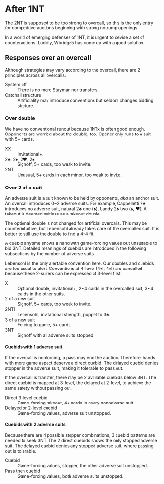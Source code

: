After 1NT
=========
The 2NT is supposed to be too strong to overcall, so this is the only entry for
competitive auctions beginning with strong notrump openings.

In a world of emerging defenses of 1NT, it is urgent to devise a set of
counteractions.  Luckily, Wbridge5 has come up with a good solution.

Responses over an overcall
--------------------------
Although strategies may vary according to the overcall, there are 2 principles
across all overcalls.

<dl>
  <dt>System off</dt>
  <dd>There is no more Stayman nor transfers.</dd>

  <dt>Catchall structure</dt>
  <dd>Artificiality may introduce conventions but seldom changes bidding strcture.</dd>
</dl>

### Over double ###
We have no conventional runout because 1NTx is often good enough.  Opponents
are worried about the double, too.  Opener only runs to a suit with 5+ cards.

<dl>
  <dt>XX</dt>
  <dd>Invitational+.</dd>

  <dt>2♣, 2♦, 2♥, 2♠</dt>
  <dd>Signoff, 5+ cards, too weak to invite.</dd>

  <dt>2NT</dt>
  <dd>Unusual, 5+ cards in each minor, too weak to invite.</dd>
</dl>

### Over 2 of a suit ###
An adverse suit is a suit known to be held by opponents, *aka* an anchor suit.
An overcall introduces 0~2 adverse suits.  For example, Cappelletti 2♣
introduces no adverse suit, natural 2♣ one (♣), Landy 2♣ two (♠, ♥).  A takeout
is deemed suitless as a takeout double.

The optional double is not changed for artificial overcalls.  This may be
counterintuitive, but Lebensohl already takes care of the overcalled suit.
It is better to still use the double to find a 4-4 fit.

A cuebid anytime shows a hand with game-forcing values but unsuitable to bid
3NT.  Detailed meanings of cuebids are introdcued in the following subsections
by the number of adverse suits.

Lebensohl is the only alertable convention here.  Our doubles and cuebids are
too usual to alert.  Conventions at 4-level (4♦!, 4♠!) are cancelled because
these 2-suiters can be expressed at 3-level first.

<dl>
  <dt>X</dt>
  <dd>Optional double, invitational+, 2~4 cards in the overcalled suit, 3~4 cards in the other suits.</dd>

  <dt>2 of a new suit</dt>
  <dd>Signoff, 5+ cards, too weak to invite.</dd>

  <dt>2NT!</dt>
  <dd>Lebensohl, invitational strength, puppet to 3♣.</dd>

  <dt>3 of a new suit</dt>
  <dd>Forcing to game, 5+ cards.</dd>

  <dt>3NT</dt>
  <dd>Signoff with all adverse suits stopped.</dd>
</dl>

#### Cuebids with 1 adverse suit ####
If the overcall is nonforcing, a pass may end the auction.  Therefore, hands
with more game aspect deserve a direct cuebid.  The delayed cuebid denies
stopper in the adverse suit, making it tolerable to pass out.

If the overcall is transfer, there may be 2 available cuebids below 3NT.  The
direct cuebid is mapped at 3-level, the delayed at 2-level, to achieve the same
safety without passing out.

<dl>
  <dt>Direct 3-level cuebid</dt>
  <dd>Game-forcing takeout, 4+ cards in every nonadverse suit.</dd>

  <dt>Delayed or 2-level cuebid</dt>
  <dd>Game-forcing values, adverse suit unstopped.</dd>
</dl>

#### Cuebids with 2 adverse suits ####
Because there are 4 possible stopper combinations, 3 cuebid patterns are needed
to seek 3NT.  The 2 direct cuebids shows the only stopped adverse suit.  The
delayed cuebid denies any stopped adverse suit, where passing out is tolerable.

<dl>
  <dt>Cuebid</dt>
  <dd>Game-forcing values, stopper, the other adverse suit unstopped.</dd>

  <dt>Pass then cuebid</dt>
  <dd>Game-forcing values, both adverse suits unstopped.</dd>
</dl>
